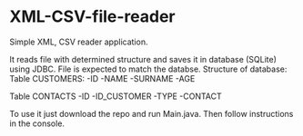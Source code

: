 # XML-CSV-file-reader

Simple XML, CSV reader application.

It reads file with determined structure and saves it in database (SQLite) using JDBC. File is expected to match the databse. Structure of database:
Table CUSTOMERS:
-ID
-NAME
-SURNAME
-AGE 

Table CONTACTS
-ID
-ID_CUSTOMER
-TYPE 
-CONTACT

To use it just download the repo and run Main.java. Then follow instructions in the console.
